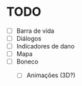 # TODO

- [ ] Barra de vida
- [ ] Diálogos
- [ ] Indicadores de dano
- [ ] Mapa
- [ ] Boneco
    - [ ] Animações (3D?)

